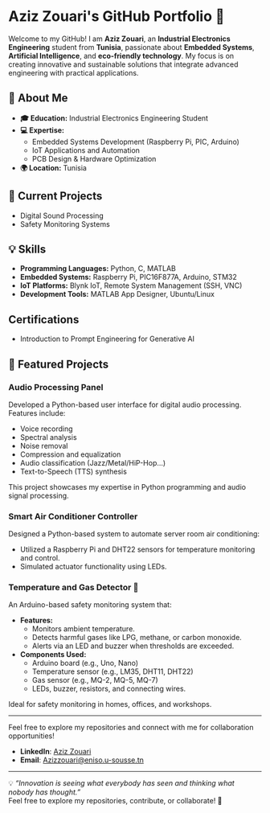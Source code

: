 # Aziz Zouari's GitHub Portfolio 🌟

Welcome to my GitHub! I am **Aziz Zouari**, an **Industrial Electronics Engineering** student from **Tunisia**, passionate about **Embedded Systems**, **Artificial Intelligence**, and **eco-friendly technology**. My focus is on creating innovative and sustainable solutions that integrate advanced engineering with practical applications.

## 🚀 About Me
- **🎓 Education:** Industrial Electronics Engineering Student
- **💻 Expertise:**
  - Embedded Systems Development (Raspberry Pi, PIC, Arduino)
  - IoT Applications and Automation
  - PCB Design & Hardware Optimization
- **🌍 Location:** Tunisia

## 🎯 Current Projects
- Digital Sound Processing
- Safety Monitoring Systems

## 💡 Skills
- **Programming Languages:** Python, C, MATLAB
- **Embedded Systems:** Raspberry Pi, PIC16F877A, Arduino, STM32
- **IoT Platforms:** Blynk IoT, Remote System Management (SSH, VNC)
- **Development Tools:** MATLAB App Designer, Ubuntu/Linux

## Certifications
- Introduction to Prompt Engineering for Generative AI

## 🌟 Featured Projects

### Audio Processing Panel
Developed a Python-based user interface for digital audio processing. Features include:
- Voice recording
- Spectral analysis
- Noise removal
- Compression and equalization
- Audio classification (Jazz/Metal/HiP-Hop...)
- Text-to-Speech (TTS) synthesis

This project showcases my expertise in Python programming and audio signal processing.

### Smart Air Conditioner Controller
Designed a Python-based system to automate server room air conditioning:
- Utilized a Raspberry Pi and DHT22 sensors for temperature monitoring and control.
- Simulated actuator functionality using LEDs.

### Temperature and Gas Detector 🚨
An Arduino-based safety monitoring system that:
- **Features:**
  - Monitors ambient temperature.
  - Detects harmful gases like LPG, methane, or carbon monoxide.
  - Alerts via an LED and buzzer when thresholds are exceeded.
- **Components Used:**
  - Arduino board (e.g., Uno, Nano)
  - Temperature sensor (e.g., LM35, DHT11, DHT22)
  - Gas sensor (e.g., MQ-2, MQ-5, MQ-7)
  - LEDs, buzzer, resistors, and connecting wires.

Ideal for safety monitoring in homes, offices, and workshops.

---

Feel free to explore my repositories and connect with me for collaboration opportunities!

- **LinkedIn**: [Aziz Zouari](https://www.linkedin.com/in/aziz-zouari-b2835b284/)  
- **Email**: [Azizzouari@eniso.u-sousse.tn](Azizzouari@eniso.u-sousse.tn)
---

💡 *“Innovation is seeing what everybody has seen and thinking what nobody has thought.”*  
Feel free to explore my repositories, contribute, or collaborate! 🚀
